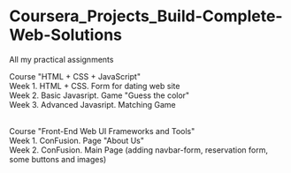 # Coursera_Projects_Build-Complete-Web-Solutions
All my practical assignments

Course "HTML + CSS + JavaScript"<br>
Week 1. HTML + CSS. Form for dating web site<br>
Week 2. Basic Javasript. Game "Guess the color"<br>
Week 3. Advanced Javasript. Matching Game<br><br>

Course "Front-End Web UI Frameworks and Tools"<br>
Week 1. ConFusion. Page "About Us"<br>
Week 2. ConFusion. Main Page (adding navbar-form, reservation form, some buttons and images)<br>
